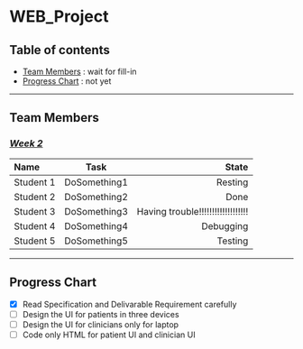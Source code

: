 # WEB_Project



## Table of contents
* [Team Members](#team-members) : wait for fill-in
* [Progress Chart](#progress-chart) : not yet
***

## Team Members
### <u>_Week 2_</u>
| Name | Task | State |
| :--- | :---: | ---: |
|Student 1 | DoSomething1 | Resting |
|Student 2 | DoSomething2 | Done |
|Student 3 | DoSomething3 | Having trouble!!!!!!!!!!!!!!!!!!! |
|Student 4 | DoSomething4 | Debugging |
|Student 5 | DoSomething5 | Testing |
***

## Progress Chart
 * [x] Read Specification and Delivarable Requirement carefully
 * [ ] Design the UI for patients in three devices
 * [ ] Design the UI for clinicians only for laptop
 * [ ] Code only HTML for patient UI and clinician UI
